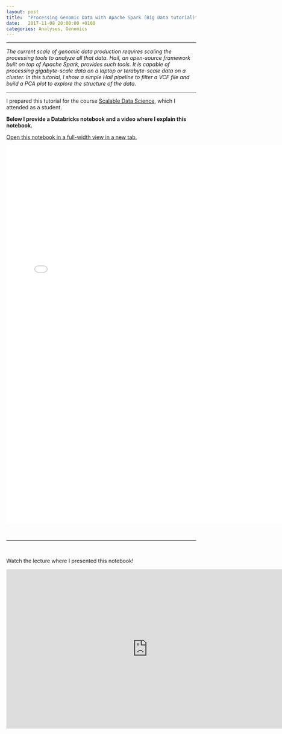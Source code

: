 ```yaml
---
layout: post
title:  "Processing Genomic Data with Apache Spark (Big Data tutorial)"
date:   2017-11-08 20:00:00 +0100
categories: Analyses, Genomics
---
```


<hr>

<em>The current scale of genomic data production requires scaling the processing tools to analyze all that data. Hail, an open-source framework built on top of Apache Spark, provides such tools. It is capable of processing gigabyte-scale data on a laptop or terabyte-scale data on a cluster. In this tutorial, I show a simple Hail pipeline to filter a VCF file and build a PCA plot to explore the structure of the data.</em>

<hr>

I prepared this tutorial for the course <a href="https://lamastex.github.io/scalable-data-science/sds/2/2/" target="_blank" rel="noopener">Scalable Data Science</a>, which I attended as a student.

<!--more-->

<strong>Below I provide a Databricks notebook and a video where I explain this notebook. </strong>

<a href="{{ site.baseurl }}/assets/posts/2017-11-08-big-data-tutorial/GenomicsSpark.html" target="_blank">Open this notebook in a full-width view in a new tab.</a>

<center><iframe src="{{ site.baseurl }}/assets/posts/2017-11-08-big-data-tutorial/GenomicsSpark.html" width="750" height="1000" frameborder="0" align="aligncenter"></iframe></center>

&nbsp;

<hr>

&nbsp;

Watch the lecture where I presented this notebook!

<iframe src="https://www.youtube.com/embed/qMGKAERggU8" allowfullscreen="allowfullscreen" width="750" height="422" frameborder="0" align="aligncenter"></iframe>
